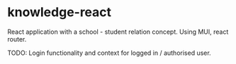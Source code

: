 # knowledge-react
React application with a school - student relation concept.
Using MUI, react router.

TODO: Login functionality and context for logged in / authorised user.
